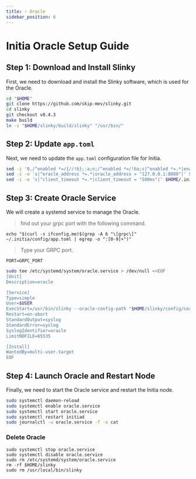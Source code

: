 ```yaml
---
title: ⚡ Oracle
sidebar_position: 6
---
```


# Initia Oracle Setup Guide

## Step 1: Download and Install Slinky

First, we need to download and install the Slinky software, which is used for the Oracle.

```bash
cd "$HOME" 
git clone https://github.com/skip-mev/slinky.git 
cd slinky
git checkout v0.4.3 
make build 
ln -s "$HOME/slinky/build/slinky" "/usr/bin/"
```

## Step 2: Update `app.toml`

Next, we need to update the `app.toml` configuration file for Initia.

```bash
sed -i '0,/^enabled *=/{//!b};:a;n;/^enabled *=/!ba;s|^enabled *=.*|enabled = "true"|' $HOME/.initia/config/app.toml
sed -i -e 's|^oracle_address *=.*|oracle_address = "127.0.0.1:8080"|' $HOME/.initia/config/app.toml
sed -i -e 's|^client_timeout *=.*|client_timeout = "500ms"|' $HOME/.initia/config/app.toml
```

## Step 3: Create Oracle Service

We will create a systemd service to manage the Oracle.

> find out your grpc port with the following command.
```
echo "$(curl -s ifconfig.me)$(grep -A 6 "\[grpc\]" ~/.initia/config/app.toml | egrep -o ":[0-9]+")"
```
> Type your GRPC port.
```
PORT=GRPC_PORT
```

```bash
sudo tee /etc/systemd/system/oracle.service > /dev/null <<EOF
[Unit]
Description=oracle

[Service]
Type=simple
User=$USER
ExecStart=/usr/bin/slinky --oracle-config-path "$HOME/slinky/config/core/oracle.json" --market-map-endpoint 127.0.0.1:$PORT
Restart=on-abort
StandardOutput=syslog
StandardError=syslog
SyslogIdentifier=oracle
LimitNOFILE=65535

[Install]
WantedBy=multi-user.target
EOF
```

## Step 4: Launch Oracle and Restart Node

Finally, we need to start the Oracle service and restart the Initia node.

```bash
sudo systemctl daemon-reload
sudo systemctl enable oracle.service
sudo systemctl start oracle.service
sudo systemctl restart initiad
sudo journalctl -u oracle.service -f -o cat
```

### Delete Oracle
```
sudo systemctl stop oracle.service
sudo systemctl disable oracle.service
sudo rm /etc/systemd/system/oracle.service
rm -rf $HOME/slinky
sudo rm /usr/local/bin/slinky
```
